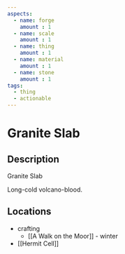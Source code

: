 ```yaml
---
aspects: 
  - name: forge
    amount : 1
  - name: scale
    amount : 1
  - name: thing
    amount : 1
  - name: material
    amount : 1
  - name: stone
    amount : 1
tags:
  - thing
  - actionable
---
```


# Granite Slab

## Description
Granite Slab

Long-cold volcano-blood.
## Locations
- crafting 
	- [[A Walk on the Moor]] - winter
- [[Hermit Cell]]